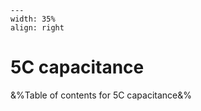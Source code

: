 
```{figure} /figures/busy.png
---
width: 35%
align: right
```
# 5C capacitance

&%Table of contents for 5C capacitance&%